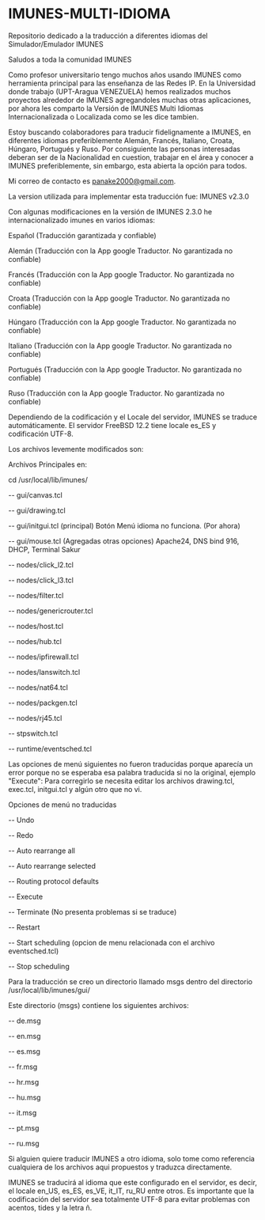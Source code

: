 # IMUNES-MULTI-IDIOMA
Repositorio dedicado a la traducción a diferentes idiomas del  Simulador/Emulador IMUNES

Saludos a toda la comunidad IMUNES

Como profesor universitario tengo muchos años usando IMUNES como herramienta principal para las enseñanza de las Redes IP. En la Universidad donde trabajo (UPT-Aragua VENEZUELA) hemos realizados muchos proyectos alrededor de IMUNES agregandoles muchas otras aplicaciones, por ahora les comparto la Versión de IMUNES Multi Idiomas Internacionalizada o Localizada como se les dice tambien.

Estoy buscando colaboradores para traducir fidelignamente a IMUNES, en diferentes idiomas preferiblemente Alemán, Francés, Italiano, Croata, Húngaro, Portugués y Ruso. Por consiguiente las personas interesadas deberan ser de la Nacionalidad en cuestion, trabajar en el área y conocer a IMUNES preferiblemente, sin embargo, esta abierta la opción para todos.

Mi correo de contacto es panake2000@gmail.com.

La version utilizada para implementar esta traducción fue: IMUNES v2.3.0

Con algunas modificaciones en la versión de IMUNES 2.3.0 he internacionalizado imunes en varios idiomas:

Español (Traducción garantizada y confiable)

Alemán (Traducción con la App google Traductor. No garantizada no confiable)

Francés (Traducción con la App google Traductor. No garantizada no confiable)

Croata (Traducción con la App google Traductor. No garantizada no confiable)

Húngaro (Traducción con la App google Traductor. No garantizada no confiable)

Italiano (Traducción con la App google Traductor. No garantizada no confiable)

Portugués (Traducción con la App google Traductor. No garantizada no confiable)

Ruso (Traducción con la App google Traductor. No garantizada no confiable)


Dependiendo de la codificación y el Locale del servidor, IMUNES se traduce automáticamente.
El servidor FreeBSD 12.2 tiene locale es_ES y codificación UTF-8.

Los archivos levemente modificados son:

Archivos Principales en:

cd /usr/local/lib/imunes/

-- gui/canvas.tcl

-- gui/drawing.tcl

-- gui/initgui.tcl (principal) Botón Menú idioma no funciona. (Por ahora)

-- gui/mouse.tcl (Agregadas otras opciones) Apache24, DNS bind 916, DHCP, Terminal Sakur

-- nodes/click_l2.tcl

-- nodes/click_l3.tcl

-- nodes/filter.tcl

-- nodes/genericrouter.tcl

-- nodes/host.tcl

-- nodes/hub.tcl

-- nodes/ipfirewall.tcl

-- nodes/lanswitch.tcl

-- nodes/nat64.tcl

-- nodes/packgen.tcl

-- nodes/rj45.tcl

-- stpswitch.tcl

-- runtime/eventsched.tcl


Las opciones de menú siguientes no fueron traducidas porque aparecía un error porque no se esperaba esa palabra traducida si no la original, ejemplo "Execute": Para corregirlo se necesita editar los archivos drawing.tcl, exec.tcl, initgui.tcl y algún otro que no vi.

Opciones de menú no traducidas

-- Undo

-- Redo

-- Auto rearrange all

-- Auto rearrange selected

-- Routing protocol defaults

-- Execute

-- Terminate (No presenta problemas si se traduce)

-- Restart

-- Start scheduling (opcion de menu relacionada con el archivo eventsched.tcl)

-- Stop scheduling


Para la traducción se creo un directorio llamado msgs dentro del directorio /usr/local/lib/imunes/gui/

Este directorio (msgs) contiene los siguientes archivos:

-- de.msg

-- en.msg

-- es.msg

-- fr.msg

-- hr.msg

-- hu.msg

-- it.msg

-- pt.msg

-- ru.msg

Si alguien quiere traducir IMUNES a otro idioma, solo tome como referencia cualquiera de los archivos aqui propuestos y traduzca directamente.

IMUNES se traducirá al idioma que este configurado en el servidor, es decir, el locale en_US, es_ES, es_VE, it_IT, ru_RU entre otros. Es importante que la codificación del servidor sea totalmente UTF-8 para evitar problemas con acentos, tides y la letra ñ.


